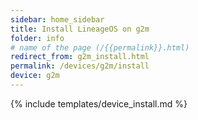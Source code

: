 ```yaml
---
sidebar: home_sidebar
title: Install LineageOS on g2m
folder: info
# name of the page (/{{permalink}}.html)
redirect_from: g2m_install.html
permalink: /devices/g2m/install
device: g2m
---
```

{% include templates/device_install.md %}
